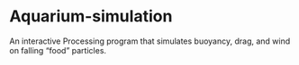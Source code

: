# Aquarium-simulation
An interactive Processing program that simulates buoyancy, drag, and wind on falling “food” particles.
